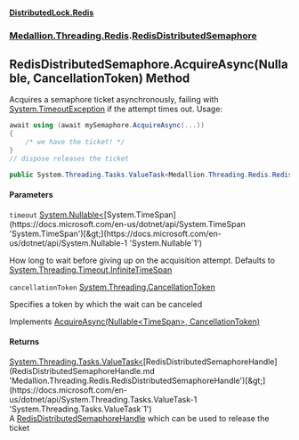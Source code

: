 #### [DistributedLock.Redis](README.md 'README')
### [Medallion.Threading.Redis](Medallion.Threading.Redis.md 'Medallion.Threading.Redis').[RedisDistributedSemaphore](RedisDistributedSemaphore.md 'Medallion.Threading.Redis.RedisDistributedSemaphore')

## RedisDistributedSemaphore.AcquireAsync(Nullable<TimeSpan>, CancellationToken) Method

Acquires a semaphore ticket asynchronously, failing with [System.TimeoutException](https://docs.microsoft.com/en-us/dotnet/api/System.TimeoutException 'System.TimeoutException') if the attempt times out. Usage:   
  
```csharp  
await using (await mySemaphore.AcquireAsync(...))  
{  
    /* we have the ticket! */  
}  
// dispose releases the ticket  
```

```csharp
public System.Threading.Tasks.ValueTask<Medallion.Threading.Redis.RedisDistributedSemaphoreHandle> AcquireAsync(System.Nullable<System.TimeSpan> timeout=null, System.Threading.CancellationToken cancellationToken=default(System.Threading.CancellationToken));
```
#### Parameters

<a name='Medallion.Threading.Redis.RedisDistributedSemaphore.AcquireAsync(System.Nullable_System.TimeSpan_,System.Threading.CancellationToken).timeout'></a>

`timeout` [System.Nullable&lt;](https://docs.microsoft.com/en-us/dotnet/api/System.Nullable-1 'System.Nullable`1')[System.TimeSpan](https://docs.microsoft.com/en-us/dotnet/api/System.TimeSpan 'System.TimeSpan')[&gt;](https://docs.microsoft.com/en-us/dotnet/api/System.Nullable-1 'System.Nullable`1')

How long to wait before giving up on the acquisition attempt. Defaults to [System.Threading.Timeout.InfiniteTimeSpan](https://docs.microsoft.com/en-us/dotnet/api/System.Threading.Timeout.InfiniteTimeSpan 'System.Threading.Timeout.InfiniteTimeSpan')

<a name='Medallion.Threading.Redis.RedisDistributedSemaphore.AcquireAsync(System.Nullable_System.TimeSpan_,System.Threading.CancellationToken).cancellationToken'></a>

`cancellationToken` [System.Threading.CancellationToken](https://docs.microsoft.com/en-us/dotnet/api/System.Threading.CancellationToken 'System.Threading.CancellationToken')

Specifies a token by which the wait can be canceled

Implements [AcquireAsync(Nullable&lt;TimeSpan&gt;, CancellationToken)](https://github.com/madelson/DistributedLock/tree/default-documentation/docs/api/DistributedLock.Core/IDistributedSemaphore.AcquireAsync.72hbd/OOOHUBoRAQHgD31Q.md 'Medallion.Threading.IDistributedSemaphore.AcquireAsync(System.Nullable{System.TimeSpan},System.Threading.CancellationToken)')

#### Returns
[System.Threading.Tasks.ValueTask&lt;](https://docs.microsoft.com/en-us/dotnet/api/System.Threading.Tasks.ValueTask-1 'System.Threading.Tasks.ValueTask`1')[RedisDistributedSemaphoreHandle](RedisDistributedSemaphoreHandle.md 'Medallion.Threading.Redis.RedisDistributedSemaphoreHandle')[&gt;](https://docs.microsoft.com/en-us/dotnet/api/System.Threading.Tasks.ValueTask-1 'System.Threading.Tasks.ValueTask`1')  
A [RedisDistributedSemaphoreHandle](RedisDistributedSemaphoreHandle.md 'Medallion.Threading.Redis.RedisDistributedSemaphoreHandle') which can be used to release the ticket